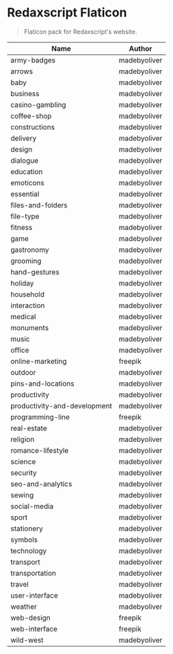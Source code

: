 Redaxscript Flaticon
====================

> Flaticon pack for Redaxscript's website.

<table>
	<thead>
		<tr>
			<th>Name</th>
			<th>Author</th>
		</tr>
	</thead>
	<tbody>
		<tr>
			<td>army-badges</td>
			<td>madebyoliver</td>
		</tr>
		<tr>			
			<td>arrows</td>
			<td>madebyoliver</td>
		</tr>
		<tr>
			<td>baby</td>
			<td>madebyoliver</td>
		</tr>
		<tr>
			<td>business</td>
			<td>madebyoliver</td>
		</tr>
			<td>casino-gambling</td>
			<td>madebyoliver</td>
		</tr>
		<tr>
			<td>coffee-shop</td>
			<td>madebyoliver</td>
		</tr>
		<tr>
			<td>constructions</td>
			<td>madebyoliver</td>
		</tr>
		<tr>
			<td>delivery</td>
			<td>madebyoliver</td>
		</tr>
		<tr>
			<td>design</td>
			<td>madebyoliver</td>
		</tr>
		<tr>
			<td>dialogue</td>
			<td>madebyoliver</td>
		</tr>
		<tr>
			<td>education</td>
			<td>madebyoliver</td>
		</tr>
		<tr>
			<td>emoticons</td>
			<td>madebyoliver</td>
		</tr>
		<tr>
			<td>essential</td>
			<td>madebyoliver</td>
		</tr>
		<tr>
			<td>files-and-folders</td>
			<td>madebyoliver</td>
		</tr>
		<tr>
			<td>file-type</td>
			<td>madebyoliver</td>
		</tr>
		<tr>
			<td>fitness</td>
			<td>madebyoliver</td>
		</tr>
		<tr>
			<td>game</td>
			<td>madebyoliver</td>
		</tr>
		<tr>
			<td>gastronomy</td>
			<td>madebyoliver</td>
		</tr>
		<tr>
			<td>grooming</td>
			<td>madebyoliver</td>
		</tr>
		<tr>
			<td>hand-gestures</td>
			<td>madebyoliver</td>
		</tr>
		<tr>
			<td>holiday</td>
			<td>madebyoliver</td>
		</tr>
		<tr>
			<td>household</td>
			<td>madebyoliver</td>
		</tr>
		<tr>
			<td>interaction</td>
			<td>madebyoliver</td>
		</tr>
		<tr>
			<td>medical</td>
			<td>madebyoliver</td>
		</tr>
		<tr>
			<td>monuments</td>
			<td>madebyoliver</td>
		</tr>
		<tr>
			<td>music</td>
			<td>madebyoliver</td>
		</tr>
		<tr>
			<td>office</td>
			<td>madebyoliver</td>
		</tr>
		<tr>
			<td>online-marketing</td>
			<td>freepik</td>
		</tr>
		<tr>
			<td>outdoor</td>
			<td>madebyoliver</td>
		</tr>
		<tr>
			<td>pins-and-locations</td>
			<td>madebyoliver</td>
		</tr>
		<tr>
			<td>productivity</td>
			<td>madebyoliver</td>
		</tr>
		<tr>
			<td>productivity-and-development</td>
			<td>madebyoliver</td>
		</tr>
		<tr>
			<td>programming-line</td>
			<td>freepik</td>
		</tr>
		<tr>
			<td>real-estate</td>
			<td>madebyoliver</td>
		</tr>
		<tr>
			<td>religion</td>
			<td>madebyoliver</td>
		</tr>
		<tr>
			<td>romance-lifestyle</td>
			<td>madebyoliver</td>
		</tr>
		<tr>
			<td>science</td>
			<td>madebyoliver</td>
		</tr>
		<tr>
			<td>security</td>
			<td>madebyoliver</td>
		</tr>
		<tr>
			<td>seo-and-analytics</td>
			<td>madebyoliver</td>
		</tr>
		<tr>
			<td>sewing</td>
			<td>madebyoliver</td>
		</tr>
		<tr>
			<td>social-media</td>
			<td>madebyoliver</td>
		</tr>
		<tr>
			<td>sport</td>
			<td>madebyoliver</td>
		</tr>
		<tr>
			<td>stationery</td>
			<td>madebyoliver</td>
		</tr>
		<tr>
			<td>symbols</td>
			<td>madebyoliver</td>
		</tr>
		<tr>
			<td>technology</td>
			<td>madebyoliver</td>
		</tr>
		<tr>
			<td>transport</td>
			<td>madebyoliver</td>
		</tr>
		<tr>
			<td>transportation</td>
			<td>madebyoliver</td>
		</tr>
		<tr>
			<td>travel</td>
			<td>madebyoliver</td>
		</tr>
		<tr>
			<td>user-interface</td>
			<td>madebyoliver</td>
		</tr>
		<tr>
			<td>weather</td>
			<td>madebyoliver</td>
		</tr>
		<tr>
			<td>web-design</td>
			<td>freepik</td>
		</tr>
		<tr>
			<td>web-interface</td>
			<td>freepik</td>
		</tr>
		<tr>
			<td>wild-west</td>
			<td>madebyoliver</td>
		</tr>
	</tbody>
</table>

			
